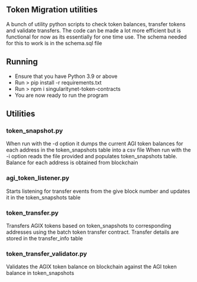 ## Token Migration utilities
A bunch of utility python scripts to check token balances, transfer tokens and validate transfers.
The code can be made a lot more efficient but is functional for now as its essentially for one time use.
The schema needed for this to work is in the schema.sql file

## Running
* Ensure that you have Python 3.9 or above
* Run > pip install -r requirements.txt
* Run > npm i singularitynet-token-contracts
* You are now ready to run the program

## Utilities
### token_snapshot.py
When run with the -d option it dumps the current AGI token balances for each address in the token_snapshots table into a csv file
When run with the -i option reads the file provided and populates token_snapshots table. Balance for each address is obtained from blockchain

### agi_token_listener.py
Starts listening for transfer events from the give block number and updates it in the token_snapshots table

### token_transfer.py
Transfers AGIX tokens based on token_snapshots to corresponding addresses using the batch token transfer contract. Transfer details are stored in the transfer_info table

### token_transfer_validator.py
Validates the AGIX token balance on blockchain against the AGI token balance in token_snapshots
